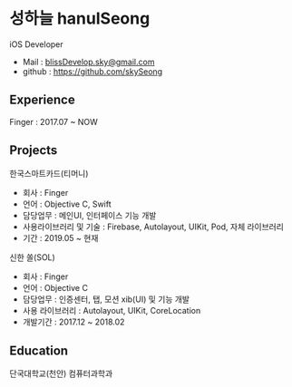 성하늘 hanulSeong
=============================
iOS Developer
- Mail : blissDevelop.sky@gmail.com
- github : https://github.com/skySeong



Experience
--------------------------------
Finger : 2017.07 ~ NOW



Projects
--------------------------------------

한국스마트카드(티머니)
- 회사 : Finger
- 언어 : Objective C, Swift
- 담당업무 : 메인UI, 인터페이스 기능 개발
- 사용라이브러리 및 기술 : Firebase, Autolayout, UIKit, Pod, 자체 라이브러리
- 기간 : 2019.05 ~ 현재

신한 쏠(SOL)

- 회사 : Finger
- 언어 : Objective C
- 담당업무 : 인증센터, 탭, 모션 xib(UI) 및 기능 개발  
- 사용 라이브러리 : Autolayout, UIKit, CoreLocation 
- 개발기간 : 2017.12 ~ 2018.02


Education
-------------------------------------------
 단국대학교(천안) 컴퓨터과학과
 
